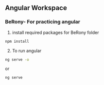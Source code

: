 ## Angular Workspace
### BeRony- For practicing angular

1. install required packages for BeRony folder
```cmd
npm install
```

2. To run angular 
```cmd
ng serve -o
```
or
```cmd
ng serve
```

